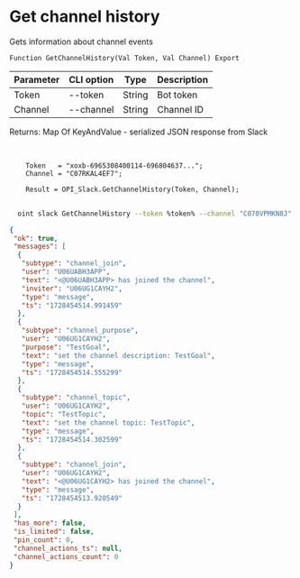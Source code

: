 ﻿---
sidebar_position: 6
---

# Get channel history
 Gets information about channel events



`Function GetChannelHistory(Val Token, Val Channel) Export`

  | Parameter | CLI option | Type | Description |
  |-|-|-|-|
  | Token | --token | String | Bot token |
  | Channel | --channel | String | Channel ID |

  
  Returns:  Map Of KeyAndValue - serialized JSON response from Slack

<br/>




```bsl title="Code example"
    Token   = "xoxb-6965308400114-696804637...";
    Channel = "C07RKAL4EF7";

    Result = OPI_Slack.GetChannelHistory(Token, Channel);
```



```sh title="CLI command example"
    
  oint slack GetChannelHistory --token %token% --channel "C070VPMKN8J"

```

```json title="Result"
{
 "ok": true,
 "messages": [
  {
   "subtype": "channel_join",
   "user": "U06UABH3APP",
   "text": "<@U06UABH3APP> has joined the channel",
   "inviter": "U06UG1CAYH2",
   "type": "message",
   "ts": "1728454514.991459"
  },
  {
   "subtype": "channel_purpose",
   "user": "U06UG1CAYH2",
   "purpose": "TestGoal",
   "text": "set the channel description: TestGoal",
   "type": "message",
   "ts": "1728454514.555299"
  },
  {
   "subtype": "channel_topic",
   "user": "U06UG1CAYH2",
   "topic": "TestTopic",
   "text": "set the channel topic: TestTopic",
   "type": "message",
   "ts": "1728454514.302599"
  },
  {
   "subtype": "channel_join",
   "user": "U06UG1CAYH2",
   "text": "<@U06UG1CAYH2> has joined the channel",
   "type": "message",
   "ts": "1728454513.920549"
  }
 ],
 "has_more": false,
 "is_limited": false,
 "pin_count": 0,
 "channel_actions_ts": null,
 "channel_actions_count": 0
}
```
